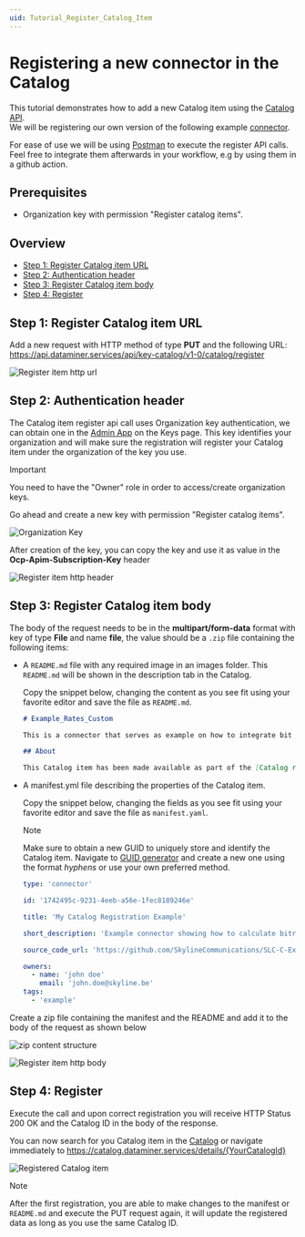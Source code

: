 ```yaml
---
uid: Tutorial_Register_Catalog_Item
---
```


# Registering a new connector in the Catalog

This tutorial demonstrates how to add a new Catalog item using the [Catalog API](xref:Register_Catalog_Item).  
We will be registering our own version of the following example [connector](https://github.com/SkylineCommunications/SLC-C-Example_Rates-Custom).  

For ease of use we will be using [Postman](https://www.postman.com/) to execute the register API calls. Feel free to integrate them afterwards in your workflow, e.g by using them in a github action.

## Prerequisites

- Organization key with permission "Register catalog items".

## Overview

- [Step 1: Register Catalog item URL](#step-1-register-catalog-item-url)
- [Step 2: Authentication header](#step-2-authentication-header)
- [Step 3: Register Catalog item body](#step-3-register-catalog-item-body)
- [Step 4: Register](#step-4-register)

## Step 1: Register Catalog item URL

Add a new request with HTTP method of type **PUT** and the following URL: <https://api.dataminer.services/api/key-catalog/v1-0/catalog/register>

![Register item http url](~/user-guide/images/tutorial_catalog_registration_item_url.png)

## Step 2: Authentication header

The Catalog item register api call uses Organization key authentication, we can obtain one in the [Admin App](https://admin.dataminer.services/) on the Keys page. 
This key identifies your organization and will make sure the registration will register your Catalog item under the organization of the key you use.

> [!IMPORTANT]
> You need to have the "Owner" role in order to access/create organization keys.

Go ahead and create a new key with permission "Register catalog items".

![Organization Key](~/user-guide/images/tutorial_catalog_registration_create_org_key.png)

After creation of the key, you can copy the key and use it as value in the **Ocp-Apim-Subscription-Key** header  

![Register item http header](~/user-guide/images/tutorial_catalog_registration_urlandheaders.png)

## Step 3: Register Catalog item body

The body of the request needs to be in the **multipart/form-data** format with key of type **File** and name **file**, the value should be a `.zip` file containing the following items:

- A `README.md` file with any required image in an images folder. This `README.md` will be shown in the description tab in the Catalog.

  Copy the snippet below, changing the content as you see fit using your favorite editor and save the file as `README.md`.

  ```md
  # Example_Rates_Custom

  This is a connector that serves as example on how to integrate bit rates.

  ## About

  This Catalog item has been made available as part of the [Catalog registration tutorial](https://docs.dataminer.services/tutorials/Tutorials.html)
  ```

- A manifest.yml file describing the properties of the Catalog item.

  Copy the snippet below, changing the fields as you see fit using your favorite editor and save the file as `manifest.yaml`.

  > [!NOTE]
  > Make sure to obtain a new GUID to uniquely store and identify the Catalog item. Navigate to [GUID generator](https://guidgenerator.com/) and create a new one using the format *hyphens* or use your own preferred method.

  ```yml
  type: 'connector'

  id: '1742495c-9231-4eeb-a56e-1fec8189246e'

  title: 'My Catalog Registration Example'

  short_description: 'Example connector showing how to calculate bitrates and other rates on any changing numeric data.'

  source_code_url: 'https://github.com/SkylineCommunications/SLC-C-Example_Rates-Custom'

  owners:
    - name: 'john doe'
      email: 'john.doe@skyline.be'
  tags:
    - 'example'
  ```

Create a zip file containing the manifest and the README and add it to the body of the request as shown below

![zip content structure](~/user-guide/images/tutorial_catalog_registration_item_zip_structure.png)

![Register item http body](~/user-guide/images/tutorial_catalog_registration_item_body.png)

## Step 4: Register

Execute the call and upon correct registration you will receive HTTP Status 200 OK and the Catalog ID in the body of the response.

You can now search for you Catalog item in the [Catalog](https://catalog.dataminer.services/browse) or navigate immediately to https://catalog.dataminer.services/details/{YourCatalogId}

![Registered Catalog item](~/user-guide/images/tutorial_catalog_registration_registered_item.png)

> [!NOTE]
> After the first registration, you are able to make changes to the manifest or `README.md` and execute the PUT request again, it will update the registered data as long as you use the same Catalog ID.
